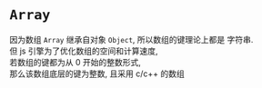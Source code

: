 # `Array`

因为数组 `Array` 继承自对象 `Object`, 
所以数组的键理论上都是 字符串.  
但 js 引擎为了优化数组的空间和计算速度,  
若数组的键都为从 0 开始的整数形式,  
那么该数组底层的键为整数, 且采用 c/c++ 的数组